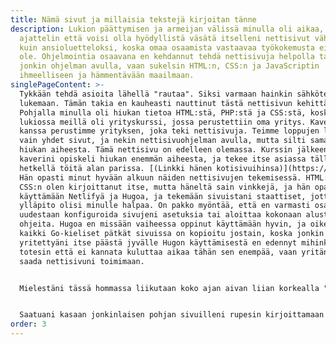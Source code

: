 ```yaml
---
title: Nämä sivut ja millaisia tekstejä kirjoitan tänne
description: Lukion päättymisen ja armeijan välissä minulla oli aikaa, joten
  ajattelin että voisi olla hyödyllistä väsätä itselleni nettisivut vähän niin
  kuin ansioluetteloksi, koska omaa osaamista vastaavaa työkokemusta ei vielä
  ole. Ohjelmointia osaavana en kehdannut tehdä nettisivuja helpolla tavalla
  jonkin ohjelman avulla, vaan sukelsin HTML:n, CSS:n ja JavaScriptin
  ihmeelliseen ja hämmentävään maailmaan.
singlePageContent: >-
  Tykkään tehdä asioita lähellä "rautaa". Siksi varmaan hainkin sähkötekniikkaa
  lukemaan. Tämän takia en kauheasti nauttinut tästä nettisivun kehittämisestä.
  Pohjalla minulla oli hiukan tietoa HTML:stä, PHP:stä ja CSS:stä, koska
  lukiossa meillä oli yrityskurssi, jossa perustettiin oma yritys. Kavereiden
  kanssa perustimme yrityksen, joka teki nettisivuja. Teimme loppujen lopuksi
  vain yhdet sivut, ja nekin nettisivuohjelman avulla, mutta silti samalla oppi
  hiukan aiheesta. Tämä nettisivu on edelleen olemassa. Kurssin jälkeen yksi
  kaverini opiskeli hiukan enemmän aiheesta, ja tekee itse asiassa tällä
  hetkellä töitä alan parissa. [(Linkki hänen kotisivuihinsa)](https://ktj.st/)
  Hän opasti minut hyvään alkuun näiden nettisivujen tekemisessä. HTML:n ja
  CSS:n olen kirjoittanut itse, mutta häneltä sain vinkkejä, ja hän opasti minut
  käyttämään Netlifyä ja Hugoa, ja tekemään sivuistani staattiset, jotta sivujen
  ylläpito olisi minulle halpaa. On pakko myöntää, että en varmasti osaisi
  uudestaan konfiguroida sivujeni asetuksia tai aloittaa kokonaan alusta ilman
  ohjeita. Hugoa en missään vaiheessa oppinut käyttämään hyvin, ja oikeastaan
  kaikki Go-kieliset pätkät sivuissa on kopioitu jostain, koska jonkin aikaa
  yritettyäni itse päästä jyvälle Hugon käyttämisestä en edennyt mihinkään, ja
  totesin että ei kannata kuluttaa aikaa tähän sen enempää, vaan yritän ensin
  saada nettisivuni toimimaan.


  Mielestäni tässä hommassa liikutaan koko ajan aivan liian korkealla "raudan" yläpuolella, ja minua rupeaa huimaamaan. Minulle tärkeintä kuitenkin on, että nettisivut toimivat. Tällä hetkellä ne vaikuttavat toimivan. Jos sinulla on jotain ongelmaa sivujeni kanssa, ota yhteyttä alla olevien yhteystietojen kautta. Olen pahoillani, jos jotakuta alkaa huimaamaan, koska koodini on järkyttävää katseltavaa. Tässäkin tapauksessa toki toivon, että olette minuun yhteydessä, koska voisin oppia jotain. 


  Saatuani kasaan jonkinlaisen pohjan sivuilleni rupesin kirjoittamaan erilaisista projekteista joita olen tehnyt. En kirjoita ihan kaikesta mitä olen tehnyt, koska kaikkea en ole säästänyt, ja kaikista projekteista ei koskaa ole tullut valmista tuotetta. Mielestäni useimmiten, kun alan tekemään projektia, saan sen myös tehtyä, koska teen melko tarkan suunnitelman etukäteen. Kuitenkin usein teen pientä säätöä, josta ei koskaan ole tarkoituskaan tulla mitään valmista. En valitettavasti ole tehnyt minkäänlaista dokumentaatioita projekteista aiemmin, joten minun on pakko kirjoittaa muistini pohjalta. Kaikki elektroniikkatietämykseni on netistä englanniksi opittua, joten en osaa kirjoittaa muodollisesti, enkä tiedä kaikkia termejä suomeksi. Kirjoitan siis vapaamuotoisesti ja melko rennolla tyylillä kaikkea mitä projekteistani mieleen tulee.
order: 3
---
```

